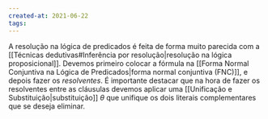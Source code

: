 ```yaml
---
created-at: 2021-06-22
tags:
---
```

A resolução na lógica de predicados é feita de forma muito parecida com a [[Técnicas dedutivas#Inferência por resolução|resolução na lógica proposicional]]. Devemos primeiro colocar a fórmula na [[Forma Normal Conjuntiva na Lógica de Predicados|forma normal conjuntiva (FNC)]], e depois fazer os *resolventes*. É importante destacar que na hora de fazer os resolventes entre as cláusulas devemos aplicar uma [[Unificação e Substituição|substituição]] $\theta$ que unifique os dois literais complementares que se deseja eliminar.